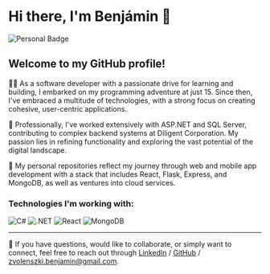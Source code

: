 # Hi there, I'm Benjámin 👋

![Personal Badge](https://img.shields.io/badge/Backend-Web_Developer-7DF9FF?style=for-the-badge&logo=dotnet&logoColor=white)

## Welcome to my GitHub profile!

👨‍💻 As a software developer with a passionate drive for learning and building, I embarked on my programming adventure at just 15. Since then, I've embraced a multitude of technologies, with a strong focus on creating cohesive, user-centric applications.

💼 Professionally, I've worked extensively with ASP.NET and SQL Server, contributing to complex backend systems at Diligent Corporation. My passion lies in refining functionality and exploring the vast potential of the digital landscape.

🧰 My personal repositories reflect my journey through web and mobile app development with a stack that includes React, Flask, Express, and MongoDB, as well as ventures into cloud services.

### Technologies I'm working with:

![C#](https://img.shields.io/badge/-CSharp-239120?style=for-the-badge&logo=c-sharp&logoColor=white)
![.NET](https://img.shields.io/badge/-.NET-5C2D91?style=for-the-badge&logo=.net&logoColor=white)
![React](https://img.shields.io/badge/-React-61DAFB?style=for-the-badge&logo=react&logoColor=white)
![MongoDB](https://img.shields.io/badge/-MongoDB-47A248?style=for-the-badge&logo=mongodb&logoColor=white)

---

💌 If you have questions, would like to collaborate, or simply want to connect, feel free to reach out through [LinkedIn](https://www.linkedin.com/in/bzvolenszki) / [GitHub](https://github.com/bzvol) / <zvolenszki.benjamin@gmail.com>.
